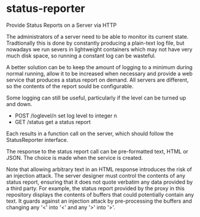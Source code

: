 # status-reporter
Provide Status Reports on a Server via HTTP

The administrators of a server need to be able to monitor its current state.
Tradtionally this is done by constantly producing a plain-text log file,
but nowadays we run severs in lightweight containers
which may not have very much disk space,
so running a constant log can be wasteful.

A better solution can be to keep the amount of logging to a minimum during normal running,
allow it to be increased when necessary
and provide a web service that produces a status report on demand.
All servers are different,
so the contents of the report sould be configurable.

Some logging can still be useful, particularly if the level can be turned up and down.
- POST /loglevel/n set log level to integer n
- GET /status get a status report

Each results in a function call on the server,
which should follow the StatusReporter interface.

The response to the status report call can be pre-formatted text, HTML or JSON.
The choice is made when the service is created.

Note that allowing arbitrary text in an HTML response introduces the risk of
an injection attack.
The server designer must control the contents of any status report,
ensuring that it does not quote verbatim
any data provided by a third party.
For example, the status report provided by the proxy in this repository
displays the contents of buffers that could potentially contain any text.
It guards against an injection attack by
pre-processing the buffers
and changing any '<' into '&lt;'
and any '>' into '&gt;'.